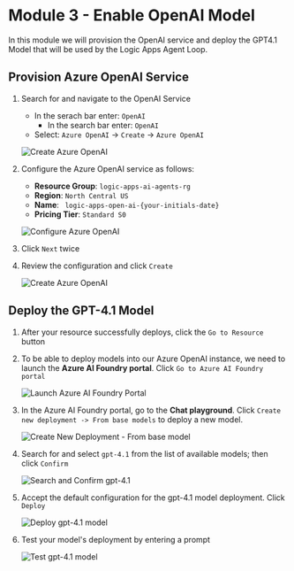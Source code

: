 # Module 3 - Enable OpenAI Model
In this module we will provision the OpenAI service and deploy the GPT4.1 Model that will be used by the Logic Apps Agent Loop.

## Provision Azure OpenAI Service
1. Search for and navigate to the OpenAI Service

    - In the serach bar enter: `OpenAI`
        - In the search bar enter: `OpenAI`
    - Select: `Azure OpenAI` -> `Create` -> `Azure OpenAI`
    
    ![Create Azure OpenAI](./images/04_01_create_azure_open_ai.png "Create New Azure OpenAI Instance")

1. Configure the Azure OpenAI service as follows:

    - **Resource Group**: `logic-apps-ai-agents-rg`
    - **Region**: `North Central US`
    - **Name**: ` logic-apps-open-ai-{your-initials-date}`
    - **Pricing Tier**: `Standard S0`
    

    ![Configure Azure OpenAI](./images/04_02_configure_azure_open_ai.png "Configure Azure OpenAI")

1. Click `Next` twice

1. Review the configuration and click `Create`

    ![Create Azure OpenAI](./images/04_03_create_azure_open_ai.png "Create Azure OpenAI Instance")

## Deploy the GPT-4.1 Model
1. After your resource successfully deploys, click the `Go to Resource` button

1. To be able to deploy models into our Azure OpenAI instance, we need to launch the **Azure AI Foundry portal**. Click `Go to Azure AI Foundry portal` 

    ![Launch Azure AI Foundry Portal](./images/04_04_launch_azure_ai_foundry_portal.png "Launch Azure AI Foundry Portal")

1. In the Azure AI Foundry portal, go to the **Chat playground**. Click `Create new deployment -> From base models` to deploy a new model.

    ![Create New Deployment - From base model](./images/04_05_create_new_deployment_from_base_model.png "Create new deployment - from base model")

1. Search for and select `gpt-4.1` from the list of available models; then click `Confirm`

    ![Search and Confirm gpt-4.1](./images/04_06_search_confirm_gpt-4-1-model.png "Search and confirm gpt-4.1 model")

1. Accept the default configuration for the gpt-4.1 model deployment. Click `Deploy`

    ![Deploy gpt-4.1 model](./images/04_07_deploy_gpt-4-1-model.png "Deploy gpt-4.1 model")

1. Test your model's deployment by entering a prompt 

    ![Test gpt-4.1 model](./images/04_08_gpt-4-1_test_prompt.png "Test gpt-4.1 model")
